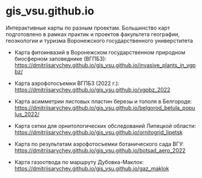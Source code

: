 # gis_vsu.github.io
Интерактивные карты по разным проектам. Большинство карт подготовлено в рамках практик и проектов факультета географии, геоэкологии и туризма Воронежского государственного универститета

* Карта фитоинвазий в Воронежском государственном природном биосферном заповеднике (ВГПБЗ):
https://dmitriisarychev.github.io/gis_vsu.github.io/invasive_plants_in_vgpbz/

* Карта аэрофотосъемки ВГПБЗ (2022 г.):
https://dmitriisarychev.github.io/gis_vsu.github.io/vgpbz_2022

* Карта асимметрии листовых пластин березы и тополя в Белгороде:
https://dmitriisarychev.github.io/gis_vsu.github.io/belgorod_betula_populus_2022/

* Карта сетки для орнитологических обследований Липецкой области:
https://dmitriisarychev.github.io/gis_vsu.github.io/ornitogrid_lipetsk

* Карта по результатам аэрофотосъемки ботанического сада ВГУ:
https://dmitriisarychev.github.io/gis_vsu.github.io/botsad_aero_2022

* Карта газоотвода по маршруту Дубовка-Маклок:
https://dmitriisarychev.github.io/gis_vsu.github.io/gaz_maklok
